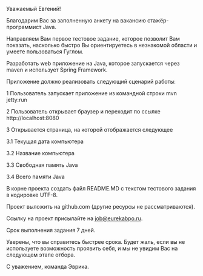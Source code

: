 Уважаемый Евгений!


Благодарим Вас за заполненную анкету на вакансию стажёр-программист Java.



Направляем Вам первое тестовое задание, которое позволит Вам показать, насколько быстро Вы ориентируетесь в незнакомой области и умеете пользоваться Гуглом.



Разработать web приложение на Java, которое запускается через maven и использует Spring Framework.



Приложение должно реализовать следующий сценарий работы:

1 Пользователь запускает приложение из командной строки mvn jetty:run

2 Пользователь открывает браузер и переходит по ссылке http://localhost:8080

3 Открывается страница, на которой отображается следующее

3.1 Текущая дата компьютера

3.2 Название компьютера

3.3 Свободная память Java

3.4 Всего памяти Java



В корне проекта создать файл README.MD с текстом тестового задания в кодировке UTF-8.

Проект выложить на github.com (другие ресурсы не рассматриваются).



Ссылку на проект присылайте на job@eurekabpo.ru.



Срок выполнения задания 7 дней.



Уверены, что вы справитесь быстрее срока. Будет жаль, если вы не используете возможность проявить себя, и мы не увидим Вас на следующем этапе отбора.



С уважением, команда Эврика.